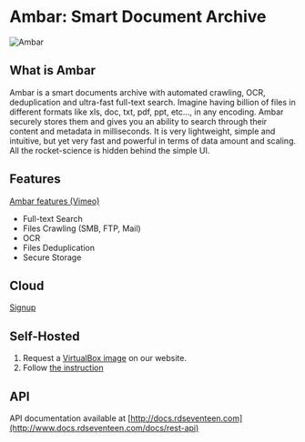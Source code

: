 # Ambar: Smart Document Archive

![Ambar](http://ambar.rdseventeen.com/img/ui-mockup.jpg)

## What is Ambar

Ambar is a smart documents archive with automated crawling, OCR, deduplication and ultra-fast full-text search. Imagine having billion of files in different formats like xls, doc, txt, pdf, ppt, etc..., in any encoding. Ambar securely stores them and gives you an ability to search through their content and metadata in milliseconds. It is very lightweight, simple and intuitive, but yet very fast and powerful in terms of data amount and scaling. All the rocket-science is hidden behind the simple UI.

## Features

[Ambar features (Vimeo)](https://vimeo.com/202204412)

* Full-text Search
* Files Crawling (SMB, FTP, Mail)
* OCR
* Files Deduplication
* Secure Storage

## Cloud
[Signup](https://app.ambar.cloud/signup)

## Self-Hosted

1. Request a [VirtualBox image](http://ambar.rdseventeen.com/) on our website.
2. Follow [the instruction](http://blog.rdseventeen.com/self-hosted-ambar-step-by-step-guide/)

## API

API documentation available at [http://docs.rdseventeen.com](http://www.docs.rdseventeen.com/docs/rest-api)



